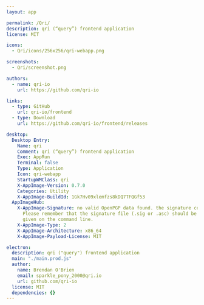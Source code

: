 ```yaml
---
layout: app

permalink: /Qri/
description: qri (“query”) frontend application
license: MIT

icons:
  - Qri/icons/256x256/qri-webapp.png

screenshots:
  - Qri/screenshot.png

authors:
  - name: qri-io
    url: https://github.com/qri-io

links:
  - type: GitHub
    url: qri-io/frontend
  - type: Download
    url: https://github.com/qri-io/frontend/releases

desktop:
  Desktop Entry:
    Name: qri
    Comment: qri (“query”) frontend application
    Exec: AppRun
    Terminal: false
    Type: Application
    Icon: qri-webapp
    StartupWMClass: qri
    X-AppImage-Version: 0.7.0
    Categories: Utility
    X-AppImage-BuildId: 1Gk7Hv09xlemfzs8kDQ7TFQGf53
  AppImageHub:
    X-AppImage-Signature: no valid OpenPGP data found. the signature could not be verified.
      Please remember that the signature file (.sig or .asc) should be the first file
      given on the command line.
    X-AppImage-Type: 2
    X-AppImage-Architecture: x86_64
    X-AppImage-Payload-License: MIT

electron:
  description: qri ("query") frontend application
  main: "./main.prod.js"
  author:
    name: Brendan O'Brien
    email: sparkle_pony_2000@qri.io
    url: github.com/qri-io
  license: MIT
  dependencies: {}
---
```

